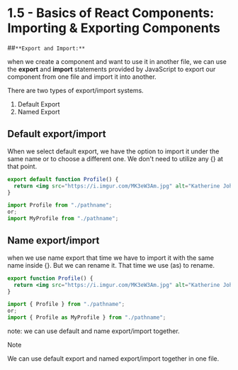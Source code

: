 # 1.5 - Basics of React Components: Importing & Exporting Components

##`**Export and Import:**`

when we create a component and want to use it in another file, we can use the **export** and **import** statements provided by JavaScript to export our component from one file and import it into another.

There are two types of export/import systems.

1. Default Export
2. Named Export
  
## **Default export/import**

When we select default export, we have the option to import it under the same name or to choose a different one. We don't need to utilize any {} at that point.

```jsx
export default function Profile() {
  return <img src="https://i.imgur.com/MK3eW3Am.jpg" alt="Katherine Johnson" />;
}

import Profile from "./pathname";
or;
import MyProfile from "./pathname";
```

## **Name export/import**

when we use name export that time we have to import it with the same name inside {}. But we can rename it. That time we use (as) to rename.

```jsx
export function Profile() {
  return <img src="https://i.imgur.com/MK3eW3Am.jpg" alt="Katherine Johnson" />;
}

import { Profile } from "./pathname";
or;
import { Profile as MyProfile } from "./pathname";
```

note: we can use default and name export/import together.

> [!NOTE]
> We can use default export and named export/import together in one file.

